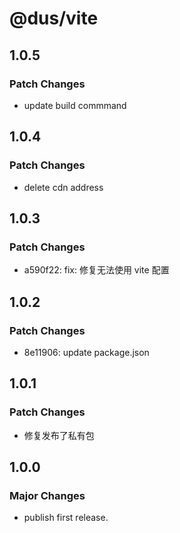 # @dus/vite

## 1.0.5

### Patch Changes

- update build commmand

## 1.0.4

### Patch Changes

- delete cdn address

## 1.0.3

### Patch Changes

- a590f22: fix: 修复无法使用 vite 配置

## 1.0.2

### Patch Changes

- 8e11906: update package.json

## 1.0.1

### Patch Changes

- 修复发布了私有包

## 1.0.0

### Major Changes

- publish first release.
